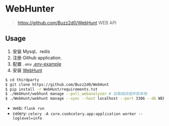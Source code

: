 # WebHunter

> https://github.com/Buzz2d0/WebHunt WEB API

## Usage
1. 安装 Mysql、redis
2. 注册 Github application.
3. 配置 `.env` [.env-example](./conf/development/.env-example)
4. 安装 [WebHunt](https://github.com/Buzz2d0/WebHunt)
```bash
$ cd thirdparty
$ git clone https://github.com/Buzz2d0/WebHunt
$ pip install -r WebHunt/requirements.txt
$ ./WebHunt/webhunt manage --pull_webanalyzer # 拉取指纹组件到本地
$ ./WebHunt/webhunt manage --sync --host localhost --port 3306 --db WEBHUNTER --user root --passwd [password] # 同步到数据库
```

- web: `flask run`
- celery: `celery -A core.cookcelery.app:application worker --loglevel=info`

